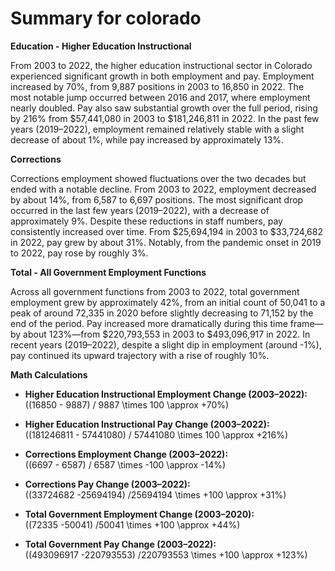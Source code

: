 # Summary for colorado

**Education - Higher Education Instructional**

From 2003 to 2022, the higher education instructional sector in Colorado experienced significant growth in both employment and pay. Employment increased by 70%, from 9,887 positions in 2003 to 16,850 in 2022. The most notable jump occurred between 2016 and 2017, where employment nearly doubled. Pay also saw substantial growth over the full period, rising by 216% from $57,441,080 in 2003 to $181,246,811 in 2022. In the past few years (2019–2022), employment remained relatively stable with a slight decrease of about 1%, while pay increased by approximately 13%.

**Corrections**

Corrections employment showed fluctuations over the two decades but ended with a notable decline. From 2003 to 2022, employment decreased by about 14%, from 6,587 to 6,697 positions. The most significant drop occurred in the last few years (2019–2022), with a decrease of approximately 9%. Despite these reductions in staff numbers, pay consistently increased over time. From $25,694,194 in 2003 to $33,724,682 in 2022, pay grew by about 31%. Notably, from the pandemic onset in 2019 to 2022, pay rose by roughly 3%.

**Total - All Government Employment Functions**

Across all government functions from 2003 to 2022, total government employment grew by approximately 42%, from an initial count of 50,041 to a peak of around 72,335 in 2020 before slightly decreasing to 71,152 by the end of the period. Pay increased more dramatically during this time frame—by about 123%—from $220,793,553 in 2003 to $493,096,917 in 2022. In recent years (2019–2022), despite a slight dip in employment (around -1%), pay continued its upward trajectory with a rise of roughly 10%.

**Math Calculations**

- **Higher Education Instructional Employment Change (2003–2022):**  
   \((16850 - 9887) / 9887 \times 100 \approx +70\%\)

- **Higher Education Instructional Pay Change (2003–2022):**  
   \((181246811 - 57441080) / 57441080 \times 100 \approx +216\%\)

- **Corrections Employment Change (2003–2022):**  
   \((6697 - 6587) / 6587 \times -100 \approx -14\%\)

- **Corrections Pay Change (2003–2022):**  
   \((33724682 -25694194) /25694194 \times +100 \approx +31\%\)

- **Total Government Employment Change (2003–2020):**  
   \((72335 -50041) /50041 \times +100 \approx +44\%\)

- **Total Government Pay Change (2003–2022):**  
   \((493096917 -220793553) /220793553 \times +100 \approx +123\%\)